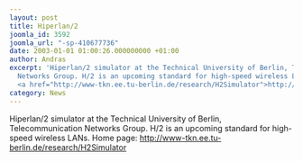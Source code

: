 ```yaml
---
layout: post
title: Hiperlan/2
joomla_id: 3592
joomla_url: "-sp-410677736"
date: 2003-01-01 01:00:26.000000000 +01:00
author: Andras
excerpt: 'Hiperlan/2 simulator at the Technical University of Berlin, Telecommunication
  Networks Group. H/2 is an upcoming standard for high-speed wireless LANs. Home page:
  <a href="http://www-tkn.ee.tu-berlin.de/research/H2Simulator">http://www-tkn.ee.tu-berlin.de/research/H2Simulator</a>'
category: News
---
```

Hiperlan/2 simulator at the Technical University of Berlin, Telecommunication Networks Group. H/2 is an upcoming standard for high-speed wireless LANs. Home page: <a href="http://www-tkn.ee.tu-berlin.de/research/H2Simulator">http://www-tkn.ee.tu-berlin.de/research/H2Simulator</a>
